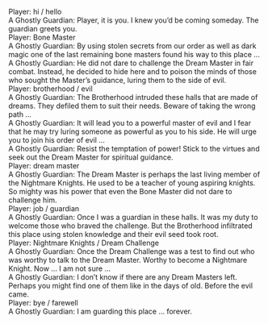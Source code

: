 Player: hi / hello  
A Ghostly Guardian: Player, it is you. I knew you’d be coming someday. The guardian greets you.  
Player: Bone Master  
A Ghostly Guardian: By using stolen secrets from our order as well as dark magic one of the last remaining bone masters found his way to this place …  
A Ghostly Guardian: He did not dare to challenge the Dream Master in fair combat. Instead, he decided to hide here and to poison the minds of those who sought the Master’s guidance, luring them to the side of evil.  
Player: brotherhood / evil  
A Ghostly Guardian: The Brotherhood intruded these halls that are made of dreams. They defiled them to suit their needs. Beware of taking the wrong path …  
A Ghostly Guardian: It will lead you to a powerful master of evil and I fear that he may try luring someone as powerful as you to his side. He will urge you to join his order of evil …  
A Ghostly Guardian: Resist the temptation of power! Stick to the virtues and seek out the Dream Master for spiritual guidance.  
Player: dream master  
A Ghostly Guardian: The Dream Master is perhaps the last living member of the Nightmare Knights. He used to be a teacher of young aspiring knights. So mighty was his power that even the Bone Master did not dare to challenge him.  
Player: job / guardian  
A Ghostly Guardian: Once I was a guardian in these halls. It was my duty to welcome those who braved the challenge. But the Brotherhood infiltrated this place using stolen knowledge and their evil seed took root.  
Player: Nightmare Knights / Dream Challenge  
A Ghostly Guardian: Once the Dream Challenge was a test to find out who was worthy to talk to the Dream Master. Worthy to become a Nightmare Knight. Now … I am not sure …  
A Ghostly Guardian: I don’t know if there are any Dream Masters left. Perhaps you might find one of them like in the days of old. Before the evil came.  
Player: bye / farewell  
A Ghostly Guardian: I am guarding this place … forever.  
